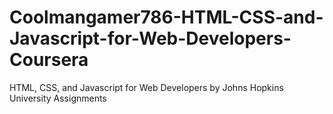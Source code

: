 # Coolmangamer786-HTML-CSS-and-Javascript-for-Web-Developers-Coursera
HTML, CSS, and Javascript for Web Developers by Johns Hopkins University Assignments
